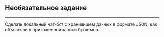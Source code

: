 ## Необязательное задание

_________________________
Сделать локальный чат-бот с хранилищем данных в формате JSON, как объясняли в приложенной записи буткемпа.